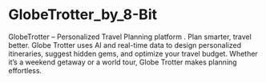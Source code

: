 # GlobeTrotter_by_8-Bit
GlobeTrotter – Personalized Travel Planning platform . Plan smarter, travel better. Globe Trotter uses AI and real-time data to design personalized itineraries, suggest hidden gems, and optimize your travel budget. Whether it’s a weekend getaway or a world tour, Globe Trotter makes planning effortless.
